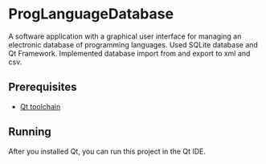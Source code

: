 # ProgLanguageDatabase

A software application with a graphical user interface for managing an electronic database of programming languages. Used SQLite database and Qt Framework. Implemented database import from and export to xml and csv.

## Prerequisites

* [Qt toolchain](https://www.qt.io)

## Running

After you installed Qt, you can run this project in the Qt IDE.